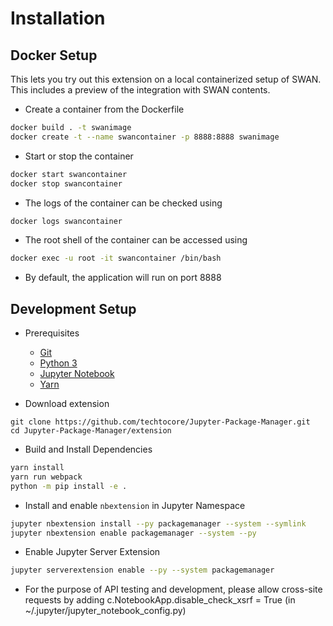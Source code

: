 # Installation

## Docker Setup

This lets you try out this extension on a local containerized setup of SWAN. This includes a preview of the integration with SWAN contents.

- Create a container from the Dockerfile
```bash
docker build . -t swanimage
docker create -t --name swancontainer -p 8888:8888 swanimage
```

- Start or stop the container
```bash
docker start swancontainer
docker stop swancontainer
```

- The logs of the container can be checked using 
```bash 
docker logs swancontainer 
```

- The root shell of the container can be accessed using
```bash 
docker exec -u root -it swancontainer /bin/bash
```

- By default, the application will run on port 8888

## Development Setup
- Prerequisites
    - [Git](https://git-scm.com/)
    - [Python 3](https://www.python.org/downloads/)
    - [Jupyter Notebook](http://jupyter.org/)
    - [Yarn](https://yarnpkg.com/lang/en/docs/install)


- Download extension
```
git clone https://github.com/techtocore/Jupyter-Package-Manager.git
cd Jupyter-Package-Manager/extension
```

- Build and Install Dependencies
```bash
yarn install
yarn run webpack
python -m pip install -e .
```

- Install and enable `nbextension` in Jupyter Namespace
```bash
jupyter nbextension install --py packagemanager --system --symlink
jupyter nbextension enable packagemanager --system --py
```

- Enable Jupyter Server Extension
```bash
jupyter serverextension enable --py --system packagemanager
```

- For the purpose of API testing and development, please allow cross-site requests by adding c.NotebookApp.disable_check_xsrf = True (in ~/.jupyter/jupyter_notebook_config.py)